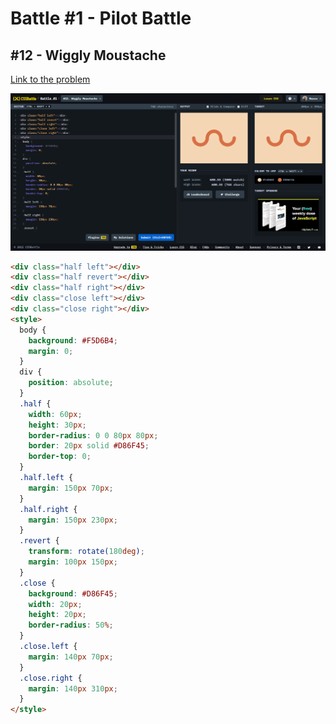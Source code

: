 # Battle #1 - Pilot Battle

## #12 - Wiggly Moustache

[Link to the problem](https://cssbattle.dev/play/12)

![result](./images/012_wiggly-moustache.png)

```html
<div class="half left"></div>
<div class="half revert"></div>
<div class="half right"></div>
<div class="close left"></div>
<div class="close right"></div>
<style>
  body {
    background: #F5D6B4;
    margin: 0;
  }
  div {
    position: absolute;
  }
  .half {
    width: 60px;
    height: 30px;
    border-radius: 0 0 80px 80px;
    border: 20px solid #D86F45;
    border-top: 0;
  }
  .half.left {
    margin: 150px 70px;
  }
  .half.right {
    margin: 150px 230px;
  }
  .revert {
    transform: rotate(180deg);
    margin: 100px 150px;
  }
  .close {
    background: #D86F45;
    width: 20px;
    height: 20px;
    border-radius: 50%;
  }
  .close.left {
    margin: 140px 70px;
  }
  .close.right {
    margin: 140px 310px;
  }
</style>
```
